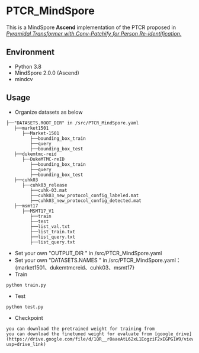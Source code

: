 # PTCR_MindSpore

This is a MindSpore **Ascend** implementation of the PTCR proposed in *[Pyramidal Transformer with Conv-Patchify for Person Re-identification.](https://dl.acm.org/doi/10.1145/3503161.3548770)*

##  Environment

- Python 3.8
- MindSpore 2.0.0 (Ascend)
- mindcv

## Usage

- Organize datasets as below

```
├──"DATASETS.ROOT_DIR" in /src/PTCR_MindSpore.yaml
   ├──market1501
      ├──Market-1501
         ├──bounding_box_train
         ├──query
         ├──bounding_box_test
   ├──dukemtmc-reid
      ├──DukeMTMC-reID
         ├──bounding_box_train
         ├──query
         ├──bounding_box_test
   ├──cuhk03
      ├──cuhk03_release
         ├──cuhk-03.mat
         ├──cuhk03_new_protocol_config_labeled.mat
         ├──cuhk03_new_protocol_config_detected.mat
   ├──msmt17
      ├──MSMT17_V1
         ├──train
         ├──test
         ├──list_val.txt
         ├──list_train.txt
         ├──list_query.txt
         ├──list_query.txt
```

- Set your own "OUTPUT_DIR " in /src/PTCR_MindSpore.yaml
- Set your own "DATASETS.NAMES " in /src/PTCR_MindSpore.yaml：{market1501、dukemtmcreid、cuhk03、msmt17}
- Train

```
python train.py
```

- Test

```
python test.py
```
- Checkpoint

```
you can download the pretrained weight for training from
you can download the finetuned weight for evaluate from [google_drive](https://drive.google.com/file/d/1QR__rOaaeAtL62xL1EogziF2xEGPG1W9/view?usp=drive_link)
```  
